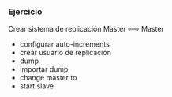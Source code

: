 ### Ejercicio

Crear sistema de replicación Master ⇦⇨ Master

* configurar auto-increments
* crear usuario de replicación
* dump
* importar dump
* change master to
* start slave
